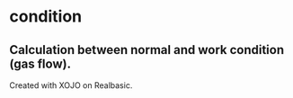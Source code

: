 # condition
## Calculation between normal and work condition (gas flow).

Created with XOJO on Realbasic.
